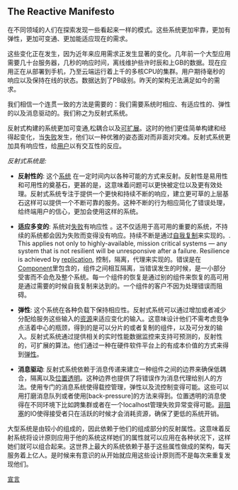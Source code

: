 The Reactive Manifesto
----------------------


在不同领域的人们在探索发现一些看起来一样的模式。这些系统更加牢靠，更加有弹性，更加可变通、更加能适应现在的需求。


这些变化正在发生，因为近年来应用需求正发生显著的变化。几年前一个大型应用需要几十台服务器，几秒的响应时间，离线维护些许时辰和上GB的数据。现在应用正在从部署到手机，乃至云端运行着上千的多核CPU的集群。用户期待毫秒的响应以及保持在线的状态。数据达到了PB级别。昨天的架构无法满足如今的需求。

我们相信一个连贯一致的方法是需要的：我们需要系统时相应、有适应性的、弹性的以及消息驱动的。我们称之为反射式系统。


反射式构建的系统更加可变通,松耦合以及[可扩展](/glossary#Scalability)。这时的他们更佳简单构建和经得起变化，当[失败](/glossary#Failure)发生，他们以一种优雅的姿态面对而非面对灾难。反射式系统更加具有响应性，给[用户](/glossary#User)以有交互性的反应。

*反射式系统是:*


* <a name="Responsive"></a>**反射性的**: 这个[系统](/glossary#System) 在一定时间内以各种可能的方式来反射。反射性是易用性和可用性的奠基石，更甚的是，这意味着问题可以更快被定位以及更有效处理。反射式系统专注于提供一个更快和持续不断的响应，建立更可草的上层基石这样可以提供一个不断可靠的服务。这种不断的行为相应简化了错误处理，给终端用户的信心，更加会使用这样的系统。

* <a name="Resilient"></a>**适应多变的**: 系统对[失败](/glossary#Failure)有响应性 。这不仅适用于高可用的重要的系统，不持续的系统都会因为失败而变得没有响应。持续不断是通过[自我复制](/glossary#Replication)来实现的。. This applies not only to highly-available, mission critical systems — any system that is not resilient will be unresponsive after a failure. Resilience is achieved by [replication](/glossary#Replication), 控制，隔离，代理来实现的。错误是在[Component](/glossary#Component)里包含的，组件之间相互隔离，当错误发生的时候，是一小部分受害而不会危及整个系统。每一个组件的恢复是通过别的组件来恢复的高可用是通过需要的时候自我复制来达到的。一个组件的客户不因为处理错误而阻碍。

* <a name="弹性"></a>**弹性**: 这个系统在各种负载下保持相应性。反射式系统可以通过增加或者减少分配给服务这些输入的[资源](/glossary#Resource)来适应变化的输入。这意味设计他们不需考虑竞争点活着中心的瓶颈，得到的是可以分片的或者复制的组件，以及可分发的输入。反射式系统通过提供相关的实时性能数据监控来支持可预测的，反射性的，可扩展的算法。他们通过一种在硬件软件平台上的有成本价值的方式来得到[弹性](/glossary#Elasticity)。

* <a name="消息驱动"></a>**消息驱动**: 反射式系统依赖于消息传递来建立一种组件之间的边界来确保低耦合，隔离以及[位置透明](/glossary#Location-Transparency)。这种边界也提供了将错误作为消息代理给别人的方法。使用专门的消息系统使得载控管理，弹性以及流控制变得可能。这些可以用打磨消息队列或者使用[back-pressure]的方法来得到。位置透明的消息使得在不同环境下比如跨集群或者在一个localhost管理失败异常变得可能。[非阻塞](/glossary#Non-Blocking)的IO使得接受者只在活跃的时候才会消耗资源，确保了更低的系统开销。

大型系统是由较小的组成的，因此依赖于他们的组成部分的反射属性。这意味着反射系统将设计原则应用于他的系统这样她们的属性就可以应用在各种状况下，这样她们就可以组合起来。这世界上最大的系统依赖于基于这些属性做成的架构，每天服务着上亿人。是时候来有意识的从开始就应用这些设计原则而不是每次来重复发现他们。

[宣言](http://www.reactivemanifesto.org/#sign-button)
